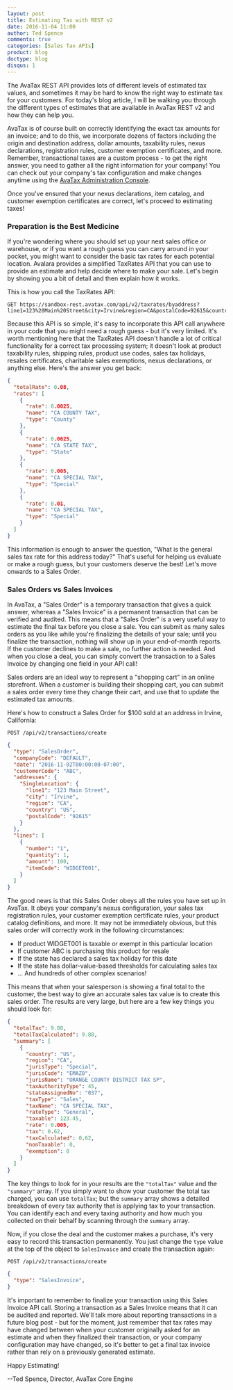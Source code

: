 ```yaml
---
layout: post
title: Estimating Tax with REST v2
date: 2016-11-04 11:00
author: Ted Spence
comments: true
categories: [Sales Tax APIs]
product: blog
doctype: blog
disqus: 1
---
```


The AvaTax REST API provides lots of different levels of estimated tax values, and sometimes it may be hard to know the right way to estimate tax for your customers.  For today's blog article, I will be walking you through the different types of estimates that are available in AvaTax REST v2 and how they can help you.

AvaTax is of course built on correctly identifying the exact tax amounts for an invoice; and to do this, we incorporate dozens of factors including the origin and destination address, dollar amounts, taxability rules,  nexus declarations, registration rules, customer exemption certificates, and more.  Remember, transactional taxes are a custom process - to get the right answer, you need to gather all the right information for your company!  You can check out your company's tax configuration and make changes anytime using the <a href="https://admin-avatax.avalara.net">AvaTax Administration Console</a>.

Once you've ensured that your nexus declarations, item catalog, and customer exemption certificates are correct, let's proceed to estimating taxes!

<h3>Preparation is the Best Medicine</h3>

If you're wondering where you should set up your next sales office or warehouse, or if you want a rough guess you can carry around in your pocket, you might want to consider the basic tax rates for each potential location.  Avalara provides a simplified TaxRates API that you can use to provide an estimate and help decide where to make your sale.  Let's begin by showing you a bit of detail and then explain how it works.

This is how you call the TaxRates API:

```
GET https://sandbox-rest.avatax.com/api/v2/taxrates/byaddress?line1=123%20Main%20Street&city=Irvine&region=CA&postalCode=92615&country=US
```

Because this API is so simple, it's easy to incorporate this API call anywhere in your code that you might need a rough guess - but it's very limited.  It's worth mentioning here that the TaxRates API doesn't handle a lot of critical functionality for a correct tax processing system; it doesn't look at product taxability rules, shipping rules, product use codes, sales tax holidays, resales certificates, charitable sales exemptions, nexus declarations, or anything else.  Here's the answer you get back:

```json
{
  "totalRate": 0.08,
  "rates": [
    {
      "rate": 0.0025,
      "name": "CA COUNTY TAX",
      "type": "County"
    },
    {
      "rate": 0.0625,
      "name": "CA STATE TAX",
      "type": "State"
    },
    {
      "rate": 0.005,
      "name": "CA SPECIAL TAX",
      "type": "Special"
    },
    {
      "rate": 0.01,
      "name": "CA SPECIAL TAX",
      "type": "Special"
    }
  ]
}
```

This information is enough to answer the question, "What is the general sales tax rate for this address today?"  That's useful for helping us evaluate or make a rough guess, but your customers deserve the best!  Let's move onwards to a Sales Order. 

<h3>Sales Orders vs Sales Invoices</h3>

In AvaTax, a "Sales Order" is a temporary transaction that gives a quick answer, whereas a "Sales Invoice" is a permanent transaction that can be verified and audited.  This means that a "Sales Order" is a very useful way to estimate the final tax before you close a sale.  You can submit as many sales orders as you like while you're finalizing the details of your sale; until you finalize the transaction, nothing will show up in your end-of-month reports.  If the customer declines to make a sale, no further action is needed.  And when you close a deal, you can simply convert the transaction to a Sales Invoice by changing one field in your API call!

Sales orders are an ideal way to represent a "shopping cart" in an online storefront.  When a customer is building their shopping cart, you can submit a sales order every time they change their cart, and use that to update the estimated tax amounts.

Here's how to construct a Sales Order for $100 sold at an address in Irvine, California:

`POST /api/v2/transactions/create`

```json
{
  "type": "SalesOrder",
  "companyCode": "DEFAULT",
  "date": "2016-11-02T00:00:00-07:00",
  "customerCode": "ABC",
  "addresses": {
    "SingleLocation": {
      "line1": "123 Main Street",
      "city": "Irvine",
      "region": "CA",
      "country": "US",
      "postalCode": "92615"
    }
  },
  "lines": [
    {
      "number": "1",
      "quantity": 1,
      "amount": 100,
      "itemCode": "WIDGET001",
    }
  ]
}
```

The good news is that this Sales Order obeys all the rules you have set up in AvaTax.  It obeys your company's nexus configuration, your sales tax registration rules, your customer exemption certificate rules, your product catalog definitions, and more.  It may not be immediately obvious, but this sales order will correctly work in the following circumstances:

<ul class="normal">
    <li>If product WIDGET001 is taxable or exempt in this particular location</li>
    <li>If customer ABC is purchasing this product for resale</li>
    <li>If the state has declared a sales tax holiday for this date</li>
    <li>If the state has dollar-value-based thresholds for calculating sales tax</li>
    <li>... And hundreds of other complex scenarios!</li>
</ul>

This means that when your salesperson is showing a final total to the customer, the best way to give an accurate sales tax value is to create this sales order.  The results are very large, but here are a few key things you should look for:

```json
{
  "totalTax": 9.88,
  "totalTaxCalculated": 9.88,
  "summary": [
    {
      "country": "US",
      "region": "CA",
      "jurisType": "Special",
      "jurisCode": "EMAZ0",
      "jurisName": "ORANGE COUNTY DISTRICT TAX SP",
      "taxAuthorityType": 45,
      "stateAssignedNo": "037",
      "taxType": "Sales",
      "taxName": "CA SPECIAL TAX",
      "rateType": "General",
      "taxable": 123.45,
      "rate": 0.005,
      "tax": 0.62,
      "taxCalculated": 0.62,
      "nonTaxable": 0,
      "exemption": 0
    }
  ]
}
```

The key things to look for in your results are the `"totalTax"` value and the `"summary"` array.  If you simply want to show your customer the total tax charged, you can use `totalTax`; but the `summary` array shows a detailed breakdown of every tax authority that is applying tax to your transaction.  You can identify each and every taxing authority and how much you collected on their behalf by scanning through the `summary` array.

Now, if you close the deal and the customer makes a purchase, it's very easy to record this transaction permanently.  You just change the `type` value at the top of the object to `SalesInvoice` and create the transaction again:

`POST /api/v2/transactions/create`

```json
{
  "type": "SalesInvoice",
}
```

It's important to remember to finalize your transaction using this Sales Invoice API call.  Storing a transaction as a Sales Invoice means that it can be audited and reported.  We'll talk more about reporting transactions in a future blog post - but for the moment, just remember that tax rates may have changed between when your customer originally asked for an estimate and when they finalized their transaction, or your company configuration may have changed, so it's better to get a final tax invoice rather than rely on a previously generated estimate.

Happy Estimating!

--Ted Spence, Director, AvaTax Core Engine

